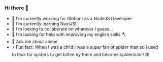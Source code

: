 ### Hi there 👋

- 🔭 I’m currently working for Globant as a NodeJS Developer
- 🌱 I’m currently learning NuxtJS!
- 👯 I’m looking to collaborate on whatever I guess...
- 🤔 I’m looking for help with improving my english skills 🪓
- 💬 Ask me about anime
- ⚡ Fun fact: When I was a child I was a super fan of spider man so I used to look for spiders to get bitten by them and become spiderman!! 🕸️
<!--
**RodolfoFrias/rodolfofrias** is a ✨ _special_ ✨ repository because its `README.md` (this file) appears on your GitHub profile.

Here are some ideas to get you started:


-->
